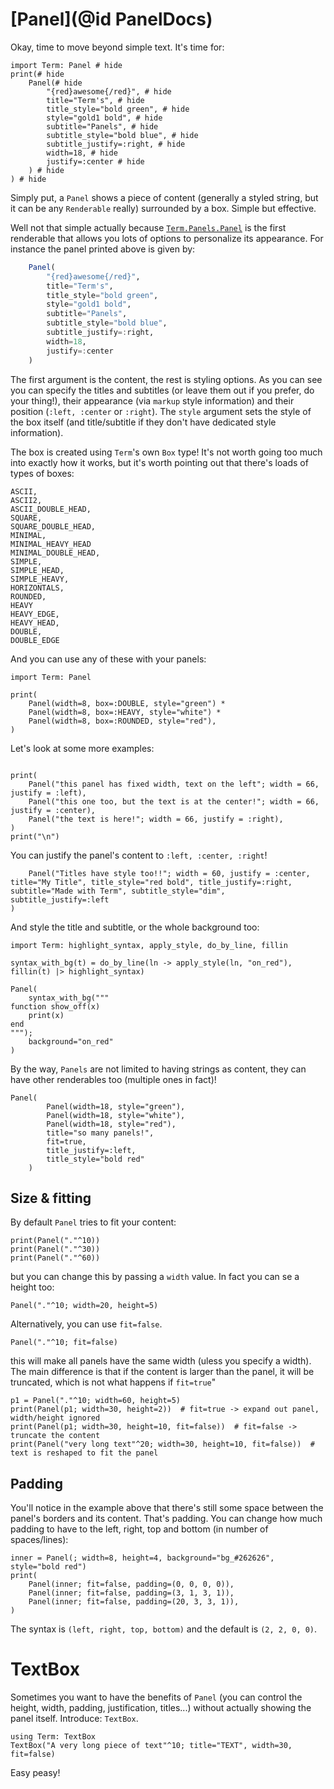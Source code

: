 # [Panel](@id PanelDocs)
Okay, time to move beyond simple text. It's time for:
```@example
import Term: Panel # hide
print(# hide
    Panel(# hide
        "{red}awesome{/red}", # hide
        title="Term's", # hide
        title_style="bold green", # hide
        style="gold1 bold", # hide
        subtitle="Panels", # hide
        subtitle_style="bold blue", # hide
        subtitle_justify=:right, # hide
        width=18, # hide
        justify=:center # hide
    ) # hide
) # hide
```

Simply put, a `Panel` shows a piece of content (generally a styled string, but it can be any `Renderable` really) surrounded by a box. Simple but effective.

Well not that simple actually because [`Term.Panels.Panel`](@ref) is the first renderable that allows you lots of options to personalize its appearance. For instance the panel printed above is given by:
```julia
    Panel(
        "{red}awesome{/red}",
        title="Term's",
        title_style="bold green",
        style="gold1 bold",
        subtitle="Panels",
        subtitle_style="bold blue",
        subtitle_justify=:right,
        width=18,
        justify=:center
    )
```

The first argument is the content, the rest is styling options. As you can see you can specify the titles and subtitles (or leave them out if you prefer, do your thing!), their appearance (via `markup` style information) and their position (`:left, :center` or `:right`). The `style` argument sets the style of the box itself (and title/subtitle if they don't have dedicated style information).

The box is created using `Term`'s own `Box` type! It's not worth going too much into exactly how it works, but it's worth pointing out that there's loads of types of boxes:
```
ASCII,
ASCII2,
ASCII_DOUBLE_HEAD,
SQUARE,
SQUARE_DOUBLE_HEAD,
MINIMAL,
MINIMAL_HEAVY_HEAD
MINIMAL_DOUBLE_HEAD,
SIMPLE,
SIMPLE_HEAD,
SIMPLE_HEAVY,
HORIZONTALS,
ROUNDED,
HEAVY
HEAVY_EDGE,
HEAVY_HEAD,
DOUBLE,
DOUBLE_EDGE
```

And you can use any of these with your panels:
```@example panel
import Term: Panel

print(
    Panel(width=8, box=:DOUBLE, style="green") *
    Panel(width=8, box=:HEAVY, style="white") *
    Panel(width=8, box=:ROUNDED, style="red"),
)
```


Let's look at some more examples:
```@example panel

print(
    Panel("this panel has fixed width, text on the left"; width = 66, justify = :left),    
    Panel("this one too, but the text is at the center!"; width = 66, justify = :center),
    Panel("the text is here!"; width = 66, justify = :right),
)
print("\n")
```
You can justify the panel's content to `:left, :center, :right`!

```@example panel
    Panel("Titles have style too!!"; width = 60, justify = :center, title="My Title", title_style="red bold", title_justify=:right, subtitle="Made with Term", subtitle_style="dim", subtitle_justify=:left
)
```
And style the title and subtitle, or the whole background too:
```@example panel
import Term: highlight_syntax, apply_style, do_by_line, fillin

syntax_with_bg(t) = do_by_line(ln -> apply_style(ln, "on_red"), fillin(t) |> highlight_syntax)

Panel(
    syntax_with_bg("""
function show_off(x)
    print(x)
end
"""); 
    background="on_red"
)

```

By the way, `Panels` are not limited to having strings as content, they can have other renderables too (multiple ones in fact)!
```@example panel
Panel(
        Panel(width=18, style="green"),
        Panel(width=18, style="white"),
        Panel(width=18, style="red"),
        title="so many panels!",
        fit=true,
        title_justify=:left,
        title_style="bold red"
    )

```

## Size & fitting
By default `Panel` tries to fit your content:

```@example panel
print(Panel("."^10))
print(Panel("."^30))
print(Panel("."^60))
```

but you can change this by passing a `width` value. In fact you can se a height too:
```@example panel
Panel("."^10; width=20, height=5)
```

Alternatively, you can use `fit=false`. 
```@example panel
Panel("."^10; fit=false)
```
this will make all panels have the same width (uless you specify a width). The main difference is that if the content is larger than the panel, it will be truncated, which is not what happens if `fit=true`"
```@example panel
p1 = Panel("."^10; width=60, height=5)
print(Panel(p1; width=30, height=2))  # fit=true -> expand out panel, width/height ignored
print(Panel(p1; width=30, height=10, fit=false))  # fit=false -> truncate the content
print(Panel("very long text"^20; width=30, height=10, fit=false))  # text is reshaped to fit the panel
```


## Padding
You'll notice in the example above that there's still some space between the panel's borders and its content. That's padding. You can change how much padding to have to the left, right, top and bottom (in number of spaces/lines):
```@example panel
inner = Panel(; width=8, height=4, background="bg_#262626", style="bold red")
print(
    Panel(inner; fit=false, padding=(0, 0, 0, 0)),
    Panel(inner; fit=false, padding=(3, 1, 3, 1)),
    Panel(inner; fit=false, padding=(20, 3, 3, 1)),
)
```

The syntax is `(left, right, top, bottom)` and the default is `(2, 2, 0, 0)`.


# TextBox
Sometimes you want to have the benefits of `Panel` (you can control the height, width, padding, justification, titles...) without actually showing the panel itself. Introduce: `TextBox`.
```@example
using Term: TextBox
TextBox("A very long piece of text"^10; title="TEXT", width=30, fit=false)
```

Easy peasy!